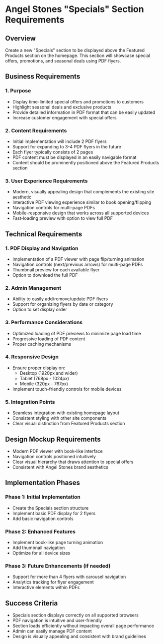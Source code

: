 # Angel Stones "Specials" Section Requirements

## Overview
Create a new "Specials" section to be displayed above the Featured Products section on the homepage. This section will showcase special offers, promotions, and seasonal deals using PDF flyers.

## Business Requirements

### 1. Purpose
- Display time-limited special offers and promotions to customers
- Highlight seasonal deals and exclusive products
- Provide detailed information in PDF format that can be easily updated
- Increase customer engagement with special offers

### 2. Content Requirements
- Initial implementation will include 2 PDF flyers
- Support for expanding to 3-4 PDF flyers in the future
- Each flyer typically consists of 2 pages
- PDF content must be displayed in an easily navigable format
- Content should be prominently positioned above the Featured Products section

### 3. User Experience Requirements
- Modern, visually appealing design that complements the existing site aesthetic
- Interactive PDF viewing experience similar to book opening/flipping
- Navigation controls for multi-page PDFs
- Mobile-responsive design that works across all supported devices
- Fast-loading preview with option to view full PDF

## Technical Requirements

### 1. PDF Display and Navigation
- Implementation of a PDF viewer with page flip/turning animation
- Navigation controls (next/previous arrows) for multi-page PDFs
- Thumbnail preview for each available flyer
- Option to download the full PDF

### 2. Admin Management
- Ability to easily add/remove/update PDF flyers
- Support for organizing flyers by date or category
- Option to set display order

### 3. Performance Considerations
- Optimized loading of PDF previews to minimize page load time
- Progressive loading of PDF content
- Proper caching mechanisms

### 4. Responsive Design
- Ensure proper display on:
  - Desktop (1920px and wider)
  - Tablet (768px - 1024px)
  - Mobile (320px - 767px)
- Implement touch-friendly controls for mobile devices

### 5. Integration Points
- Seamless integration with existing homepage layout
- Consistent styling with other site components
- Clear visual distinction from Featured Products section

## Design Mockup Requirements
- Modern PDF viewer with book-like interface
- Navigation controls positioned intuitively
- Clear visual hierarchy that draws attention to special offers
- Consistent with Angel Stones brand aesthetics

## Implementation Phases

### Phase 1: Initial Implementation
- Create the Specials section structure
- Implement basic PDF display for 2 flyers
- Add basic navigation controls

### Phase 2: Enhanced Features
- Implement book-like page turning animation
- Add thumbnail navigation
- Optimize for all device sizes

### Phase 3: Future Enhancements (if needed)
- Support for more than 4 flyers with carousel navigation
- Analytics tracking for flyer engagement
- Interactive elements within PDFs

## Success Criteria
- Specials section displays correctly on all supported browsers
- PDF navigation is intuitive and user-friendly
- Section loads efficiently without impacting overall page performance
- Admin can easily manage PDF content
- Design is visually appealing and consistent with brand guidelines
